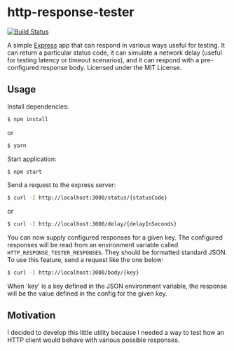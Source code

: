 # http-response-tester

[![Build Status](https://travis-ci.org/nbbdog11/http-response-tester.svg?branch=master)](https://travis-ci.org/nbbdog11/http-response-tester)

A simple <a href="http://expressjs.com/" title="Express" target="_blank">Express</a> app that can respond in various ways useful for testing. It can return a particular status code, it can simulate a network delay (useful for testing latency or timeout scenarios), and it can respond with a pre-configured response body. Licensed under the MIT License.

## Usage
Install dependencies:

```bash
$ npm install
```

or

```bash
$ yarn
```

Start application:

```bash
$ npm start
```

Send a request to the express server:

```bash
$ curl -I http://localhost:3000/status/{statusCode}
```

or

```bash
$ curl -I http://localhost:3000/delay/{delayInSeconds}
```

You can now supply configured responses for a given key. The configured responses will be read from an environment variable called `HTTP_RESPONSE_TESTER_RESPONSES`. They should be formatted standard JSON.
To use this feature, send a request like the one below:
```bash
$ curl -I http://localhost:3000/body/{key}
```
When 'key' is a key defined in the JSON environment variable, the response will be the value defined in the config for the given key.
## Motivation
I decided to develop this little utility because I needed a way to test how an HTTP client would behave with various
possible responses.
